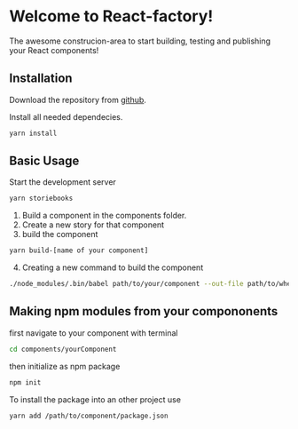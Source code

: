 # Welcome to React-factory!
The awesome construcion-area to start building, testing and publishing your React components!
## Installation
Download the repository from [github](https://github.com/dvdkwak/react-factory).

Install all needed dependecies.
```bash
yarn install
```
## Basic Usage
Start the development server
```bash
yarn storiebooks
```
1. Build a component in the components folder.
2. Create a new story for that component
4. build the component
```bash
yarn build-[name of your component]
```
4. Creating a new command to build the component
```bash
./node_modules/.bin/babel path/to/your/component --out-file path/to/where/you/want/the/dist-version
```
## Making npm modules from your compononents
first navigate to your component with terminal
```bash
cd components/yourComponent
```

then initialize as npm package
```bash
npm init
```

To install the package into an other project use
```bash
yarn add /path/to/component/package.json